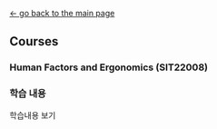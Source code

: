 [← go back to the main page](../README.md)

## Courses
### Human Factors and Ergonomics (SIT22008)

### 학습 내용

학습내용 보기

